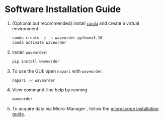 # Software Installation Guide

1. (Optional but recommended) install [`conda`](https://github.com/conda-forge/miniforge) and create a virtual environment

    ```sh
    conda create -y -n waveorder python=3.10
    conda activate waveorder
    ```

2. Install `waveorder`:

    ```sh
    pip install waveorder
    ```

3. To use the GUI: open `napari` with `waveorder`:

    ```sh
    napari -w waveorder
    ```

4. View command-line help by running

    ```sh
    waveorder
    ```

5. To acquire data via Micro-Manager`, follow the [microscope installation guide](./microscope-installation-guide.md).
